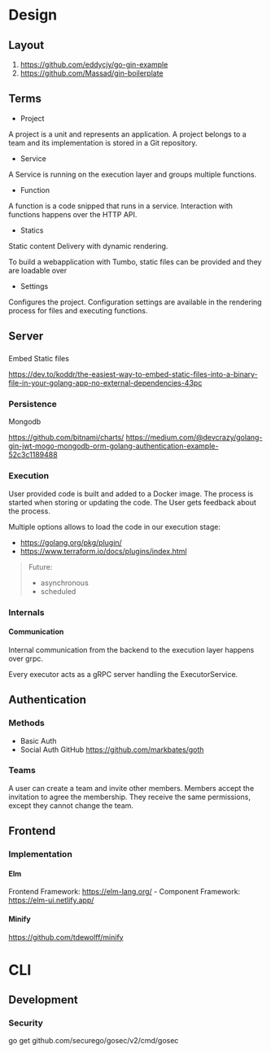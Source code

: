 # Design

## Layout


1. https://github.com/eddycjy/go-gin-example
2. https://github.com/Massad/gin-boilerplate

## Terms

- Project

A project is a unit and represents an application. A project belongs to a team and its implementation is stored in a Git repository.

- Service

A Service is running on the execution layer and groups multiple functions.
 
- Function

A function is a code snipped that runs in a service. Interaction with functions happens over the HTTP API.

- Statics

Static content Delivery with dynamic rendering.

To build a webapplication with Tumbo, static files can be provided and they are loadable over 

- Settings

Configures the project. Configuration settings are available in the rendering process for files and executing functions.

## Server

###
Embed Static files

https://dev.to/koddr/the-easiest-way-to-embed-static-files-into-a-binary-file-in-your-golang-app-no-external-dependencies-43pc

### Persistence

Mongodb

https://github.com/bitnami/charts/
https://medium.com/@devcrazy/golang-gin-jwt-mogo-mongodb-orm-golang-authentication-example-52c3c1189488

### Execution

User provided code is built and added to a Docker image.
The process is started when storing or updating the code. The User gets feedback about the process.

Multiple options allows to load the code in our execution stage:

- https://golang.org/pkg/plugin/
- https://www.terraform.io/docs/plugins/index.html

> Future:
> - asynchronous
> - scheduled

### Internals

#### Communication

Internal communication from the backend to the execution layer happens over grpc.

Every executor acts as a gRPC server handling the ExecutorService.

## Authentication

### Methods

- Basic Auth
- Social Auth GitHub  https://github.com/markbates/goth

### Teams

A user can create a team and invite other members. Members accept the invitation to agree the membership.
They receive the same permissions, except they cannot change the team.

## Frontend

### Implementation

#### Elm

Frontend Framework:  https://elm-lang.org/ - Component Framework: https://elm-ui.netlify.app/

#### Minify

https://github.com/tdewolff/minify

# CLI

## Development

### Security

go get github.com/securego/gosec/v2/cmd/gosec

